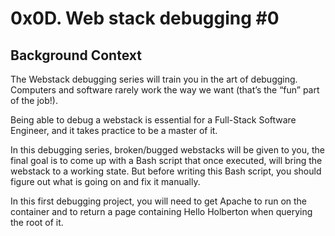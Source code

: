 <h1>0x0D. Web stack debugging #0</h1>
<h2>Background Context</h2>
<p>The Webstack debugging series will train you in the art of debugging. Computers and software rarely work the way we want (that’s the “fun” part of the job!).</p>
<p>Being able to debug a webstack is essential for a Full-Stack Software Engineer, and it takes practice to be a master of it.</p>
<p>In this debugging series, broken/bugged webstacks will be given to you, the final goal is to come up with a Bash script that once executed, will bring the webstack to a working state. But before writing this Bash script, you should figure out what is going on and fix it manually.</p>
<p>In this first debugging project, you will need to get Apache to run on the container and to return a page containing Hello Holberton when querying the root of it.</p>
